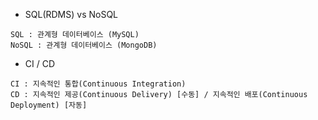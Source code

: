 * SQL(RDMS) vs NoSQL
```
SQL : 관계형 데이터베이스 (MySQL)
NoSQL : 관계형 데이터베이스 (MongoDB)
```
* CI / CD
```
CI : 지속적인 통합(Continuous Integration)
CD : 지속적인 제공(Continuous Delivery) [수동] / 지속적인 배포(Continuous Deployment) [자동] 
```
